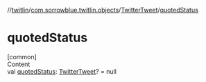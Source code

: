 //[twitlin](../../index.md)/[com.sorrowblue.twitlin.objects](../index.md)/[TwitterTweet](index.md)/[quotedStatus](quoted-status.md)



# quotedStatus  
[common]  
Content  
val [quotedStatus](quoted-status.md): [TwitterTweet](index.md)? = null  



